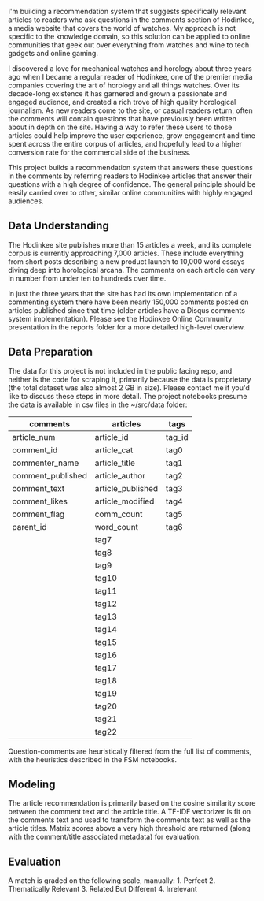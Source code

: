 I'm building a recommendation system that suggests specifically relevant articles to readers who ask questions in the comments section of Hodinkee, a media website that covers the world of watches. My approach is not specific to the knowledge domain, so this solution can be applied to online communities that geek out over everything from watches and wine to tech gadgets and online gaming.

I discovered a love for mechanical watches and horology about three years ago when I became a regular reader of Hodinkee, one of the premier media companies covering the art of horology and all things watches. Over its decade-long existence it has garnered and grown a passionate and engaged audience, and created a rich trove of high quality horological journalism.
As new readers come to the site, or casual readers return, often the comments will contain questions that have previously been written about in depth on the site. Having a way to refer these users to those articles could help improve the user experience, grow engagement and time spent across the entire corpus of articles, and hopefully lead to a higher conversion rate for the commercial side of the business.

This project builds a recommendation system that answers these questions in the comments by referring readers to Hodinkee articles that answer their questions with a high degree of confidence. The general principle should be easily carried over to other, similar online communities with highly engaged audiences.

## Data Understanding
The Hodinkee site publishes more than 15 articles a week, and its complete corpus is currently approaching 7,000 articles. These include everything from short posts describing a new product launch to 10,000 word essays diving deep into horological arcana. The comments on each article can vary in number from under ten to hundreds over time. 

In just the three years that the site has had its own implementation of a commenting system there have been nearly 150,000 comments posted on articles published since that time (older articles have a Disqus comments system implementation). Please see the Hodinkee Online Community presentation in the reports folder for a more detailed high-level overview.

## Data Preparation
The data for this project is not included in the public facing repo, and neither is the code for scraping it, primarily because the data is proprietary (the total dataset was also almost 2 GB in size). Please contact me if you'd like to discuss these steps in more detail. The project notebooks presume the data is available in csv files in the ~/src/data folder:

| comments	| articles	| tags |
| --- | --- | --- |
| article_num	| article_id	| tag_id |
| comment_id	| article_cat	| tag0 |
| commenter_name	| article_title	| tag1 |
| comment_published	| article_author	| tag2 |
| comment_text	| article_published	| tag3 |
| comment_likes	| article_modified	| tag4 |
| comment_flag	| comm_count	| tag5 |
| parent_id	| word_count	| tag6 |
		| tag7 |
		| tag8 |
		| tag9 |
		| tag10 |
		| tag11 |
		| tag12 |
		| tag13 |
		| tag14 |
		| tag15 |
		| tag16 |
		| tag17 |
		| tag18 |
		| tag19 |
		| tag20 |
		| tag21 |
		| tag22 |

Question-comments are heuristically filtered from the full list of comments, with the heuristics described in the FSM notebooks.

## Modeling
The article recommendation is primarily based on the cosine similarity score between the comment text and the article title. A TF-IDF vectorizer is fit on the comments text and used to transform the comments text as well as the article titles. Matrix scores above a very high threshold are returned (along with the comment/title associated metadata) for evaluation.

## Evaluation
A match is graded on the following scale, manually:
	1. Perfect
	2. Thematically Relevant
	3. Related But Different
	4. Irrelevant
